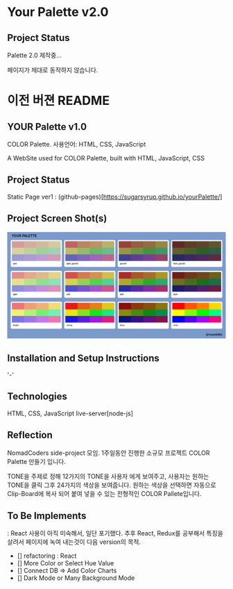 # Your Palette v2.0

## Project Status

Palette 2.0 제작중...

페이지가 제대로 동작하지 않습니다.

# 이전 버젼 README

## YOUR Palette v1.0

COLOR Palette. 사용언어: HTML, CSS, JavaScript

A WebSite used for COLOR Palette, built with HTML, JavaScript, CSS

## Project Status

Static Page ver1 : (github-pages)[https://sugarsyrup.github.io/yourPalette/]

## Project Screen Shot(s)

![screensh](./screenshot.PNG)

## Installation and Setup Instructions

'-'

## Technologies

HTML, CSS, JavaScript
live-server[node-js]

## Reflection

NomadCoders side-project 모임.
1주일동안 진행한 소규모 프로젝트 COLOR Palette 만들기 입니다.

TONE을 주제로 정해 12가지의 TONE을 사용자 에게 보여주고, 사용자는 원하는 TONE을 클릭 그후 24가지의 색상을 보여줍니다. 원하는 색상을 선택하면 자동으로 Clip-Board에 복사 되어 붙여 넣을 수 있는 전형적인 COLOR Pallete입니다.

## To Be Implements

: React 사용이 아직 미숙해서, 일단 포기했다.
추후 React, Redux를 공부해서 특징을 살려서 페이지에 녹여 내는것이 다음 version의 목적.

- [] refactoring : React
- [] More Color or Select Hue Value
- [] Connect DB => Add Color Charts
- [] Dark Mode or Many Background Mode
